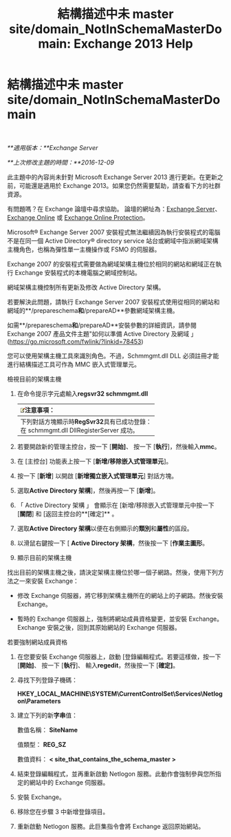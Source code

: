 ﻿---
title: '結構描述中未 master site/domain_NotInSchemaMasterDomain: Exchange 2013 Help'
TOCTitle: 結構描述中未 master site/domain_NotInSchemaMasterDomain
ms:assetid: 5e44eb33-4c30-4c3d-ba68-5c30bef1731f
ms:mtpsurl: https://technet.microsoft.com/zh-tw/library/ms.exch.setupreadiness.notinschemamasterdomain(v=EXCHG.150)
ms:contentKeyID: 50473283
ms.date: 05/21/2018
mtps_version: v=EXCHG.150
ms.translationtype: MT
---

# 結構描述中未 master site/domain\_NotInSchemaMasterDomain

 

_**適用版本：**Exchange Server_

_**上次修改主題的時間：**2016-12-09_

此主題中的內容尚未針對 Microsoft Exchange Server 2013 進行更新。在更新之前，可能還是適用於 Exchange 2013。如果您仍然需要幫助，請查看下方的社群資源。

有問題嗎？在 Exchange 論壇中尋求協助。 論壇的網址為：[Exchange Server](https://go.microsoft.com/fwlink/p/?linkid=60612)、 [Exchange Online](https://go.microsoft.com/fwlink/p/?linkid=267542) 或 [Exchange Online Protection](https://go.microsoft.com/fwlink/p/?linkid=285351)。

Microsoft® Exchange Server 2007 安裝程式無法繼續因為執行安裝程式的電腦不是在同一個 Active Directory® directory service 站台或網域中指派網域架構主機角色，也稱為彈性單一主機操作或 FSMO 的伺服器。

Exchange 2007 的安裝程式需要做為網域架構主機位於相同的網站和網域正在執行 Exchange 安裝程式的本機電腦之網域控制站。

網域架構主機控制所有更新及修改 Active Directory 架構。

若要解決此問題，請執行 Exchange Server 2007 安裝程式使用從相同的網站和網域的**/prepareschema**和**/prepareAD**參數網域架構主機。

如需**/prepareschema**和**/prepareAD**安裝參數的詳細資訊，請參閱 Exchange 2007 產品文件主題"如何以準備 Active Directory 及網域 」 (<https://go.microsoft.com/fwlink/?linkid=78453>)

您可以使用架構主機工具來識別角色。不過，Schmmgmt.dll DLL 必須註冊才能進行結構描述工具可作為 MMC 嵌入式管理單元。

檢視目前的架構主機

1.  在命令提示字元處輸入**regsvr32 schmmgmt.dll**
    
    <table>
    <thead>
    <tr class="header">
    <th><img src="images/Bb124558.note(EXCHG.150).gif" title="注意事項" alt="注意事項" />注意事項：</th>
    </tr>
    </thead>
    <tbody>
    <tr class="odd">
    <td>下列對話方塊顯示時<strong>RegSvr32</strong>具有已成功登錄：<br />
    在 schmmgmt.dll DllRegisterServer 成功。</td>
    </tr>
    </tbody>
    </table>


2.  若要開啟新的管理主控台，按一下 \[**開始\]**、 按一下 \[**執行**\]，然後輸入**mmc**。

3.  在 \[主控台\] 功能表上按一下 \[**新增/移除嵌入式管理單元**\]。

4.  按一下 \[**新增**\] 以開啟 \[**新增獨立嵌入式管理單元**\] 對話方塊。

5.  選取**Active Directory 架構**\]，然後再按一下 \[**新增**\]。

6.  「 Active Directory 架構 」 會顯示在 \[新增/移除嵌入式管理單元中按一下 \[**關閉**\] 和 \[返回主控台的**\[確定\]** 。

7.  選取**Active Directory 架構**以便在右側顯示的**類別**和**屬性**的區段。

8.  以滑鼠右鍵按一下 \[ **Active Directory 架構**，然後按一下 \[**作業主圖形**。

9.  顯示目前的架構主機

找出目前的架構主機之後，請決定架構主機位於哪一個子網路。然後，使用下列方法之一來安裝 Exchange：

  - 修改 Exchange 伺服器，將它移到架構主機所在的網站上的子網路。然後安裝 Exchange。

  - 暫時的 Exchange 伺服器上，強制將網站成員資格變更，並安裝 Exchange。Exchange 安裝之後，回到其原始網站的 Exchange 伺服器。

若要強制網站成員資格

1.  在您要安裝 Exchange 伺服器上，啟動 \[登錄編輯程式。若要這樣做，按一下 \[**開始\]**、 按一下 \[**執行**\]、 輸入**regedit**，然後按一下 \[**確定\]**。

2.  尋找下列登錄子機碼：
    
    **HKEY\_LOCAL\_MACHINE\\SYSTEM\\CurrentControlSet\\Services\\Netlogon\\Parameters**

3.  建立下列的新**字串**值：
    
    數值名稱： **SiteName**
    
    值類型： **REG\_SZ**
    
    數值資料： **\< site\_that\_contains\_the\_schema\_master \>**

4.  結束登錄編輯程式，並再重新啟動 Netlogon 服務。此動作會強制參與您所指定的網站中的 Exchange 伺服器。

5.  安裝 Exchange。

6.  移除您在步驟 3 中新增登錄項目。

7.  重新啟動 Netlogon 服務。此巨集指令會將 Exchange 返回原始網站。

